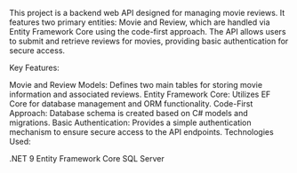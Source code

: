 This project is a backend web API designed for managing movie reviews. It features two primary entities: Movie and Review, which are handled via Entity Framework Core using the code-first approach. The API allows users to submit and retrieve reviews for movies, providing basic authentication for secure access.

Key Features:

Movie and Review Models: Defines two main tables for storing movie information and associated reviews.
Entity Framework Core: Utilizes EF Core for database management and ORM functionality.
Code-First Approach: Database schema is created based on C# models and migrations.
Basic Authentication: Provides a simple authentication mechanism to ensure secure access to the API endpoints.
Technologies Used:

.NET 9 
Entity Framework Core
SQL Server 
